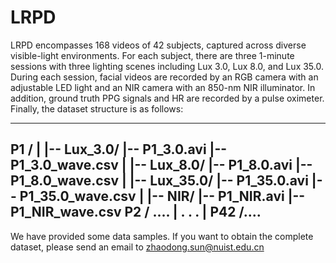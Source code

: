 # LRPD
LRPD encompasses 168 videos of 42 subjects, captured across diverse visible-light environments. For each subject, there are three 1-minute sessions with three lighting scenes including Lux 3.0, Lux 8.0, and Lux 35.0. During each session, facial videos are recorded by an RGB camera with an adjustable LED light and an NIR camera with an 850-nm NIR illuminator. In addition, ground truth PPG signals and HR are recorded by a pulse oximeter. Finally, the dataset structure is as follows:

--------------------------------------------------------------------
P1 /
       |   |-- Lux_3.0/
                      |-- P1_3.0.avi
                      |-- P1_3.0_wave.csv
        |   |-- Lux_8.0/
                      |-- P1_8.0.avi
                      |-- P1_8.0_wave.csv
        |   |-- Lux_35.0/
                      |-- P1_35.0.avi
                      |-- P1_35.0_wave.csv
        |   |-- NIR/
                      |-- P1_NIR.avi
                      |-- P1_NIR_wave.csv
P2 / ....
        |  .
           .
           .
        |
P42 /....
--------------------------------------------------------------------

We have provided some data samples. If you want to obtain the complete dataset, please send an email to zhaodong.sun@nuist.edu.cn
